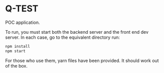 # Q-TEST

POC application.

To run, you must start both the backend server and the front end dev server.
In each case, go to the equivalent directory run:

```bash
npm install
npm start
```

For those who use them, yarn files have been provided.
It should work out of the box.

